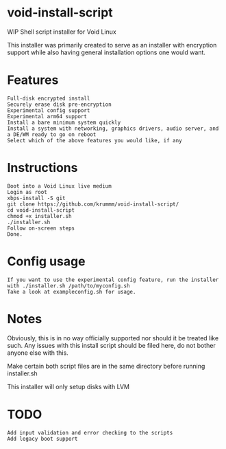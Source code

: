 # void-install-script
WIP Shell script installer for Void Linux

This installer was primarily created to serve as an installer with encryption support while also having general installation options one would want.

# Features
```
Full-disk encrypted install
Securely erase disk pre-encryption
Experimental config support
Experimental arm64 support
Install a bare minimum system quickly
Install a system with networking, graphics drivers, audio server, and a DE/WM ready to go on reboot
Select which of the above features you would like, if any
```

# Instructions
```
Boot into a Void Linux live medium
Login as root
xbps-install -S git
git clone https://github.com/krummm/void-install-script/
cd void-install-script
chmod +x installer.sh
./installer.sh
Follow on-screen steps
Done.
```
# Config usage
```
If you want to use the experimental config feature, run the installer with ./installer.sh /path/to/myconfig.sh
Take a look at exampleconfig.sh for usage.
```

# Notes
Obviously, this is in no way officially supported nor should it be treated like such. Any issues with this install script should be filed here, do not bother
anyone else with this.

Make certain both script files are in the same directory before running installer.sh

This installer will only setup disks with LVM

# TODO
```
Add input validation and error checking to the scripts
Add legacy boot support
```

